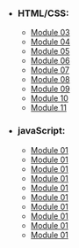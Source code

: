 - ### HTML/CSS: 
  - [Module 03](https://yaarchee.github.io/module-03/)
  - [Module 04](https://yaarchee.github.io/module-04/)
  - [Module 05](https://yaarchee.github.io/module-05/)
  - [Module 06](https://yaarchee.github.io/module-06/)
  - [Module 07](https://yaarchee.github.io/module-07/)
  - [Module 08](https://yaarchee.github.io/module-08/)
  - [Module 09](https://yaarchee.github.io/module-09/)
  - [Module 10](https://yaarchee.github.io/module-10/)
  - [Module 11](https://yaarchee.github.io/module-11/)
  
- ### javaScript: 
  - [Module 01](https://yaarchee.github.io/module-js-01/)
  - [Module 01](https://yaarchee.github.io/module-js-02/)
  - [Module 01](https://yaarchee.github.io/module-js-03/)
  - [Module 01](https://yaarchee.github.io/module-js-04/)
  - [Module 01](https://yaarchee.github.io/module-js-05/)
  - [Module 01](https://yaarchee.github.io/module-js-06/)
  - [Module 01](https://yaarchee.github.io/module-js-07/)
  - [Module 01](https://yaarchee.github.io/module-js-08/)
  - [Module 01](https://yaarchee.github.io/module-js-10/)
  - [Module 01](https://yaarchee.github.io/module-js-10/)

